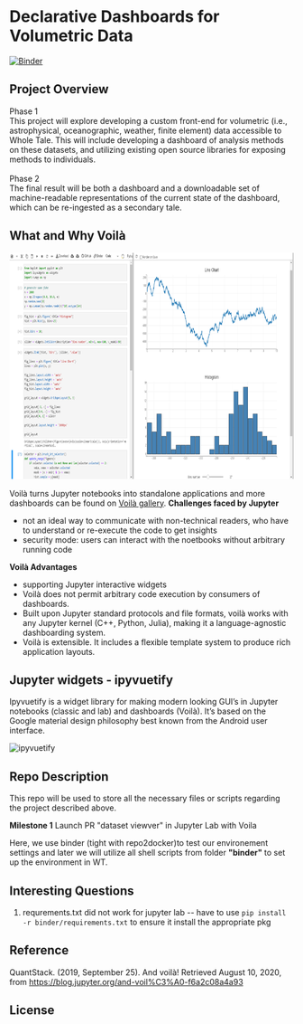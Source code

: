 # Declarative Dashboards for Volumetric Data

[![Binder](https://mybinder.org/badge_logo.svg)](https://mybinder.org/v2/gh/YilinXia/WT_Declarative_Dashboard/master?urlpath=lab/tree/widgyts_PR.ipynb)

## Project Overview
Phase 1 <br>
This project will explore developing a custom front-end for volumetric (i.e., astrophysical, oceanographic, weather, finite element) data accessible to Whole Tale. This will include developing a dashboard of analysis methods on these datasets, and utilizing existing open source libraries for exposing methods to individuals. <br><br>
Phase 2<br>
The final result will be both a dashboard and a downloadable set of machine-readable representations of the current state of the dashboard, which can be re-ingested as a secondary tale.

## What and Why Voilà
<img src="image/bqplot.png"  width="900" height="400">

Voilà turns Jupyter notebooks into standalone applications and more dashboards can be found on [Voilà gallery](https://voila-gallery.org/).
**Challenges faced by Jupyter**
- not an ideal way to communicate with non-technical readers, who have to understand or re-execute the code to get insights
- security mode: users can interact with the noetbooks without arbitrary running code

**Voilà Advantages**
* supporting Jupyter interactive widgets
* Voilà does not permit arbitrary code execution by consumers of dashboards.
* Built upon Jupyter standard protocols and file formats, voilà works with any Jupyter kernel (C++, Python, Julia), making it a language-agnostic dashboarding system.
* Voilà is extensible. It includes a flexible template system to produce rich application layouts. 


## Jupyter widgets - ipyvuetify
Ipyvuetify is a widget library for making modern looking GUI’s in Jupyter notebooks (classic and lab) and dashboards (Voilà). It’s based on the Google material design philosophy best known from the Android user interface.

![ipyvuetify](https://user-images.githubusercontent.com/46192475/79730684-78954880-82f1-11ea-855b-43a2b619ca04.gif)

## Repo Description
This repo will be used to store all the necessary files or scripts regarding the project described above.
 
**Milestone 1** Launch PR "dataset viewver" in Jupyter Lab with Voila

Here, we use binder (tight with repo2docker)to test our environement settings and later we will utilize all shell scripts from folder **"binder"** to set up the environment in WT.

## Interesting Questions
1. requrements.txt did not work for jupyter lab -- have to use `pip install -r binder/requirements.txt` to ensure it install the appropriate pkg

## Reference
QuantStack. (2019, September 25). And voilà! Retrieved August 10, 2020, from https://blog.jupyter.org/and-voil%C3%A0-f6a2c08a4a93


## License


